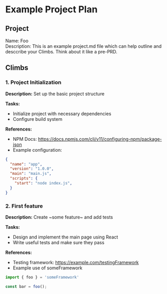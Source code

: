 # Example Project Plan

## Project
Name: Foo  
Description: This is an example project.md file which can help outline and desccribe your Climbs.  Think about it like a pre-PRD.

## Climbs

### 1. Project Initialization
**Description:** Set up the basic project structure

**Tasks:**
- Initialize project with necessary dependencies
- Configure build system

**References:**
- NPM Docs: https://docs.npmjs.com/cli/v11/configuring-npm/package-json
- Example configuration:
```json
{
  "name": "app",
  "version": "1.0.0",
  "main": "main.js",
  "scripts": {
    "start": "node index.js",
  }
}
```

### 2. First feature
**Description:** Create ~some feature~ and add tests

**Tasks:**
- Design and implement the main page using React
- Write useful tests and make sure they pass

**References:**
- Testing framework: https://example.com/testingFramework
- Example use of someFramework
```javascript
import { foo } = 'someFramework'

const bar = foo();
```
